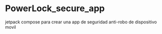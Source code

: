 # PowerLock_secure_app
jetpack compose para crear una app de seguridad anti-robo de dispositivo movil
